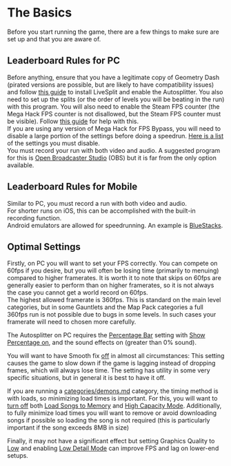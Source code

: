 # The Basics
Before you start running the game, there are a few things to make sure are set up and that you are aware of.

## Leaderboard Rules for PC
Before anything, ensure that you have a legitimate copy of Geometry Dash (pirated versions are possible, but are likely to have compatibility issues) and follow [this guide](https://www.speedrun.com/gmd/guide/lg6k8) to install LiveSplit and enable the Autosplitter. You also need to set up the splits (or the order of levels you will be beating in the run) with this program.
You will also need to enable the Steam FPS counter (the Mega Hack FPS counter is not disallowed, but the Steam FPS counter must be visible). Follow [this guide](https://www.speedrun.com/gmd/guide/e6ay2) for help with this.  
If you are using any version of Mega Hack for FPS Bypass, you will need to disable a large portion of the settings before doing a speedrun. [Here is a list](https://www.speedrun.com/gmd/guide/mxttx) of the settings you must disable.  
You must record your run with both video and audio. A suggested program for this is [Open Broadcaster Studio](https://obsproject.com/) (OBS) but it is far from the only option available.

## Leaderboard Rules for Mobile
Similar to PC, you must record a run with both video and audio.  
For shorter runs on iOS, this can be accomplished with the built-in recording function.  
Android emulators are allowed for speedrunning. An example is [BlueStacks](https://www.bluestacks.com/).

## Optimal Settings
Firstly, on PC you will want to set your FPS correctly. You can compete on 60fps if you desire, but you will often be losing time (primarily to menuing) compared to higher framerates. It is worth it to note that skips on 60fps are generally easier to perform than on higher framerates, so it is not always the case you cannot get a world record on 60fps.  
The highest allowed framerate is 360fps. This is standard on the main level categories, but in some Gauntlets and the Map Pack categories a full 360fps run is not possible due to bugs in some levels. In such cases your framerate will need to chosen more carefully.

The Autosplitter on PC requires the <u>Percentage Bar</u> setting with <u>Show Percentage on</u>, and the sound effects on (greater than 0% sound).

You will want to have Smooth fix <u>off</u> in almost all circumstances: This setting causes the game to slow down if the game is lagging instead of dropping frames, which will always lose time. The setting has utility in some very specific situations, but in general it is best to have it off.

If you are running a [categories/demons.md](Demon) category, the timing method is with loads, so minimizing load times is important. For this, you will want to <u>turn off</u> both <u>Load Songs to Memory</u> and <u>High Capacity Mode</u>. Additionally, to fully minimize load times you will want to remove or avoid downloading songs if possible so loading the song is not required (this is particularly important if the song exceeds 8MB in size)

Finally, it may not have a significant effect but setting Graphics Quality to <u>Low</u> and enabling <u>Low Detail Mode</u> can improve FPS and lag on lower-end setups.
